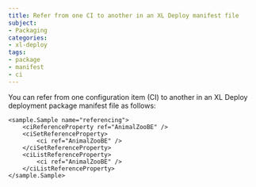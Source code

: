 ```yaml
---
title: Refer from one CI to another in an XL Deploy manifest file
subject:
- Packaging
categories:
- xl-deploy
tags:
- package
- manifest
- ci
---
```



You can refer from one configuration item (CI) to another in an XL Deploy deployment package manifest file as follows:

    <sample.Sample name="referencing">
        <ciReferenceProperty ref="AnimalZooBE" />
        <ciSetReferenceProperty>
            <ci ref="AnimalZooBE" />
        </ciSetReferenceProperty>
        <ciListReferenceProperty>
            <ci ref="AnimalZooBE" />
        </ciListReferenceProperty>
    </sample.Sample>
